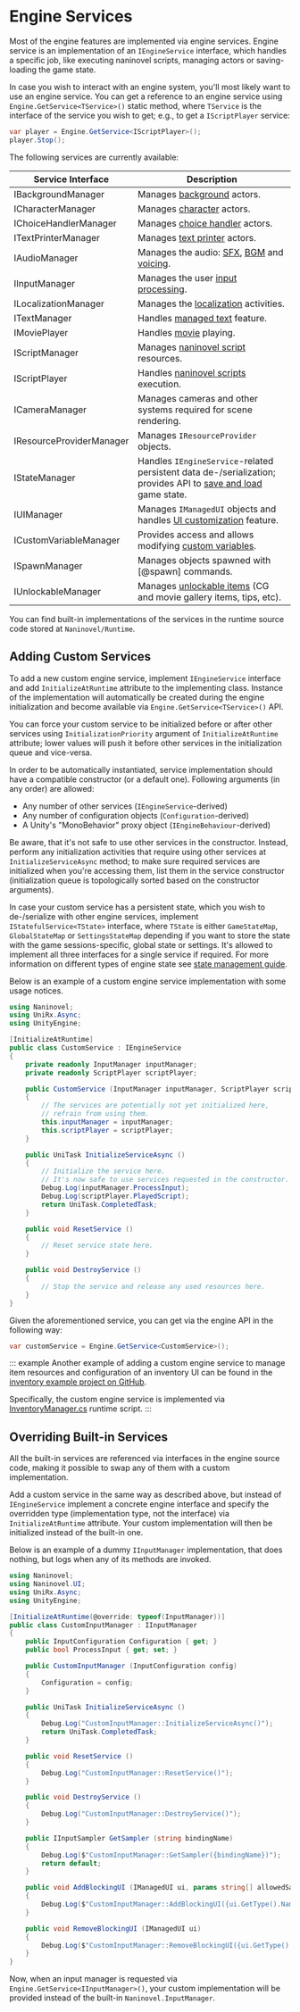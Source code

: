# Engine Services

Most of the engine features are implemented via engine services. Engine service is an implementation of an `IEngineService` interface, which handles a specific job, like executing naninovel scripts, managing actors or saving-loading the game state.

In case you wish to interact with an engine system, you'll most likely want to use an engine service. You can get a reference to an engine service using `Engine.GetService<TService>()` static method, where `TService` is the interface of the service you wish to get; e.g., to get a `IScriptPlayer` service:

```csharp
var player = Engine.GetService<IScriptPlayer>();
player.Stop();
```

The following services are currently available:

Service Interface | Description
--- | ---
IBackgroundManager | Manages [background](/guide/backgrounds.md) actors.
ICharacterManager | Manages [character](/guide/characters.md) actors.
IChoiceHandlerManager | Manages [choice handler](/guide/choices.md) actors.
ITextPrinterManager | Manages [text printer](/guide/text-printers.md) actors.
IAudioManager | Manages the audio: [SFX](/guide/audio.md#sound-effects), [BGM](/guide/audio.md#background-music) and [voicing](/guide/voicing.md).
IInputManager | Manages the user [input processing](/guide/input-processing.md).
ILocalizationManager| Manages the [localization](/guide/localization.md) activities.
ITextManager | Handles [managed text](/guide/managed-text.md) feature.
IMoviePlayer | Handles [movie](/guide/movies.md) playing.
IScriptManager | Manages [naninovel script](/guide/naninovel-scripts.md) resources.
IScriptPlayer | Handles [naninovel scripts](/guide/naninovel-scripts.md) execution.
ICameraManager | Manages cameras and other systems required for scene rendering.
IResourceProviderManager | Manages `IResourceProvider` objects.
IStateManager | Handles `IEngineService`-related persistent data de-/serialization; provides API to [save and load](/guide/save-load-system.md) game state.
IUIManager | Manages `IManagedUI` objects and handles [UI customization](/guide/user-interface.md#ui-customization) feature.
ICustomVariableManager | Provides access and allows modifying [custom variables](/guide/custom-variables.md). 
ISpawnManager | Manages objects spawned with [@spawn] commands.
IUnlockableManager | Manages [unlockable items](/guide/unlockable-items.md) (CG and movie gallery items, tips, etc).

You can find built-in implementations of the services in the runtime source code stored at `Naninovel/Runtime`.

## Adding Custom Services

To add a new custom engine service, implement `IEngineService` interface and add `InitializeAtRuntime` attribute to the implementing class. Instance of the implementation will automatically be created during the engine initialization and become available via `Engine.GetService<TService>()` API.

You can force your custom service to be initialized before or after other services using `InitializationPriority` argument of `InitializeAtRuntime` attribute; lower values will push it before other services in the initialization queue and vice-versa.

In order to be automatically instantiated, service implementation should have a compatible constructor (or a default one). Following arguments (in any order) are allowed:
 
- Any number of other services (`IEngineService`-derived)
- Any number of configuration objects (`Configuration`-derived)
- A Unity's "MonoBehavior" proxy object (`IEngineBehaviour`-derived)

Be aware, that it's not safe to use other services in the constructor. Instead, perform any initialization activities that require using other services at `InitializeServiceAsync` method; to make sure required services are initialized when you're accessing them, list them in the service constructor (initialization queue is topologically sorted based on the constructor arguments).

In case your custom service has a persistent state, which you wish to de-/serialize with other engine services, implement `IStatefulService<TState>` interface, where `TState` is either `GameStateMap`, `GlobalStateMap` or `SettingsStateMap` depending if you want to store the state with the game sessions-specific, global state or settings. It's allowed to implement all three interfaces for a single service if required. For more information on different types of engine state see [state management guide](/guide/state-management.md).

Below is an example of a custom engine service implementation with some usage notices.

```csharp
using Naninovel;
using UniRx.Async;
using UnityEngine;

[InitializeAtRuntime]
public class CustomService : IEngineService
{
    private readonly InputManager inputManager;
    private readonly ScriptPlayer scriptPlayer;

    public CustomService (InputManager inputManager, ScriptPlayer scriptPlayer)
    {
        // The services are potentially not yet initialized here, 
        // refrain from using them.
        this.inputManager = inputManager;
        this.scriptPlayer = scriptPlayer;
    }

    public UniTask InitializeServiceAsync ()
    {
    	// Initialize the service here.
        // It's now safe to use services requested in the constructor.
        Debug.Log(inputManager.ProcessInput);
        Debug.Log(scriptPlayer.PlayedScript);
        return UniTask.CompletedTask;
    }

    public void ResetService ()
    {
        // Reset service state here.
    }

    public void DestroyService ()
    {
        // Stop the service and release any used resources here.
    }
}
```

Given the aforementioned service, you can get via the engine API in the following way:

```csharp
var customService = Engine.GetService<CustomService>();
```

::: example
Another example of adding a custom engine service to manage item resources and configuration of an inventory UI can be found in the [inventory example project on GitHub](https://github.com/Elringus/NaninovelInventory).

Specifically, the custom engine service is implemented via [InventoryManager.cs](https://github.com/Elringus/NaninovelInventory/blob/master/Assets/NaninovelInventory/Runtime/InventoryManager.cs) runtime script.
:::

## Overriding Built-in Services

All the built-in services are referenced via interfaces in the engine source code, making it possible to swap any of them with a custom implementation.

Add a custom service in the same way as described above, but instead of `IEngineService` implement a concrete engine interface and specify the overridden type (implementation type, not the interface) via `InitializeAtRuntime` attribute. Your custom implementation will then be initialized instead of the built-in one.

Below is an example of a dummy `IInputManager` implementation, that does nothing, but logs when any of its methods are invoked.

```csharp
using Naninovel;
using Naninovel.UI;
using UniRx.Async;
using UnityEngine;

[InitializeAtRuntime(@override: typeof(InputManager))]
public class CustomInputManager : IInputManager
{
    public InputConfiguration Configuration { get; }
    public bool ProcessInput { get; set; }

    public CustomInputManager (InputConfiguration config)
    {
        Configuration = config;
    }

    public UniTask InitializeServiceAsync ()
    {
        Debug.Log("CustomInputManager::InitializeServiceAsync()");
        return UniTask.CompletedTask;
    }

    public void ResetService ()
    {
        Debug.Log("CustomInputManager::ResetService()");
    }

    public void DestroyService ()
    {
        Debug.Log("CustomInputManager::DestroyService()");
    }

    public IInputSampler GetSampler (string bindingName)
    {
        Debug.Log($"CustomInputManager::GetSampler({bindingName})");
        return default;
    }

    public void AddBlockingUI (IManagedUI ui, params string[] allowedSamplers)
    {
        Debug.Log($"CustomInputManager::AddBlockingUI({ui.GetType().Name})");
    }

    public void RemoveBlockingUI (IManagedUI ui)
    {
        Debug.Log($"CustomInputManager::RemoveBlockingUI({ui.GetType().Name})");
    }
}
```
Now, when an input manager is requested via `Engine.GetService<IInputManager>()`, your custom implementation will be provided instead of the built-in `Naninovel.InputManager`.